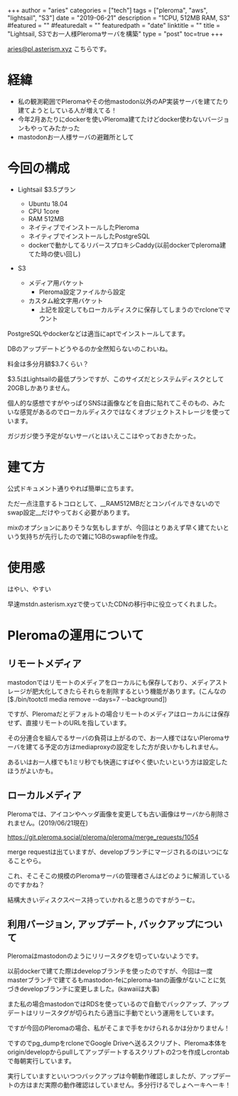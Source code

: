 +++
author = "aries"
categories = ["tech"]
tags = ["pleroma", "aws", "lightsail", "S3"]
date = "2019-06-21"
description = "1CPU, 512MB RAM, S3"
#featured = ""
#featuredalt = ""
featuredpath = "date"
linktitle = ""
title = "Lightsail, S3でお一人様Pleromaサーバを構築"
type = "post"
toc=true
+++

[aries@pl.asterism.xyz](https://pl.asterism.xyz/aries) こちらです。

# 経緯

- 私の観測範囲でPleromaやその他mastodon以外のAP実装サーバを建てたり建てようとしている人が増えてる！
- 今年2月あたりにdockerを使いPleroma建てたけどdocker使わないバージョンもやってみたかった
- mastodonお一人様サーバの避難所として

# 今回の構成

- Lightsail $3.5プラン
  - Ubuntu 18.04
  - CPU 1core
  - RAM 512MB
  - ネイティブでインストールしたPleroma
  - ネイティブでインストールしたPostgreSQL
  - dockerで動かしてるリバースプロキシCaddy(以前dockerでpleroma建てた時の使い回し)

- S3
  - メディア用バケット
    - Pleroma設定ファイルから設定
  - カスタム絵文字用バケット
    - 上記を設定してもローカルディスクに保存してしまうのでrcloneでマウント

PostgreSQLやdockerなどは適当にaptでインストールしてます。

DBのアップデートどうやるのか全然知らないのこわいね。

料金は多分月額$3.7くらい？

$3.5はLightsailの最低プランですが、このサイズだとシステムディスクとして20GBしかありません。

個人的な感想ですがやっぱりSNSは画像などを自由に貼れてこそのもの、みたいな感覚があるのでローカルディスクではなくオブジェクトストレージを使っています。

ガジガジ使う予定がないサーバとはいえここはやっておきたかった。

# 建て方

公式ドキュメント通りやれば簡単に立ちます。

ただ一点注意するトコロとして、__RAM512MBだとコンパイルできないのでswap設定__だけやっておく必要があります。

mixのオプションにありそうな気もしますが、今回はとりあえず早く建てたいという気持ちが先行したので雑に1GBのswapfileを作成。

# 使用感

はやい、やすい

早速mstdn.asterism.xyzで使っていたCDNの移行中に役立ってくれました。

# Pleromaの運用について

## リモートメディア

mastodonではリモートのメディアをローカルにも保存しており、メディアストレージが肥大化してきたらそれらを削除するという機能があります。(こんなの[$./bin/tootctl media remove --days=7 --background])

ですが、Pleromaだとデフォルトの場合リモートのメディアはローカルには保存せず、直接リモートのURLを指しています。

その分連合を組んでるサーバの負荷は上がるので、お一人様ではないPleromaサーバを建てる予定の方はmediaproxyの設定をした方が良いかもしれません。

あるいはお一人様でも1ミリ秒でも快適にすばやく使いたいという方は設定したほうがよいかも。

## ローカルメディア

Pleromaでは、アイコンやヘッダ画像を変更しても古い画像はサーバから削除されません。(2019/06/21現在)

https://git.pleroma.social/pleroma/pleroma/merge_requests/1054

merge requestは出ていますが、developブランチにマージされるのはいつになることやら。

これ、そこそこの規模のPleromaサーバの管理者さんはどのように解消しているのですかね？

結構大きいディスクスペース持っていかれると思うのですがうーむ。

## 利用バージョン, アップデート, バックアップについて

Pleromaはmastodonのようにリリースタグを切っていないようです。

以前dockerで建てた際はdevelopブランチを使ったのですが、今回は一度masterブランチで建てるもmastodon-feにpleroma-tanの画像がないことに気づきdevelopブランチに変更しました。(kawaiiは大事)

また私の場合mastodonではRDSを使っているので自動でバックアップ、アップデートはリリースタグが切られたら適当に手動でという運用をしています。

ですが今回のPleromaの場合、私がそこまで手をかけられるかは分かりません！

ですのでpg_dumpをrcloneでGoogle Driveへ送るスクリプト、Pleroma本体をorigin/developからpullしてアップデートするスクリプトの2つを作成しcrontabで毎朝実行しています。

実行していますといいつつバックアップは今朝動作確認しましたが、アップデートの方はまだ実際の動作確認はしていません。多分行けるでしょヘーキヘーキ！





